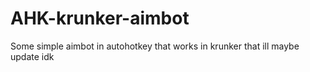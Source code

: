 # AHK-krunker-aimbot
Some simple aimbot in autohotkey that works in krunker that ill maybe update idk
